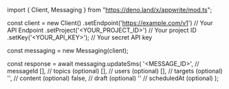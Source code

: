 import { Client, Messaging } from "https://deno.land/x/appwrite/mod.ts";

const client = new Client()
    .setEndpoint('https://example.com/v1') // Your API Endpoint
    .setProject('<YOUR_PROJECT_ID>') // Your project ID
    .setKey('<YOUR_API_KEY>'); // Your secret API key

const messaging = new Messaging(client);

const response = await messaging.updateSms(
    '<MESSAGE_ID>', // messageId
    [], // topics (optional)
    [], // users (optional)
    [], // targets (optional)
    '<CONTENT>', // content (optional)
    false, // draft (optional)
    '' // scheduledAt (optional)
);
